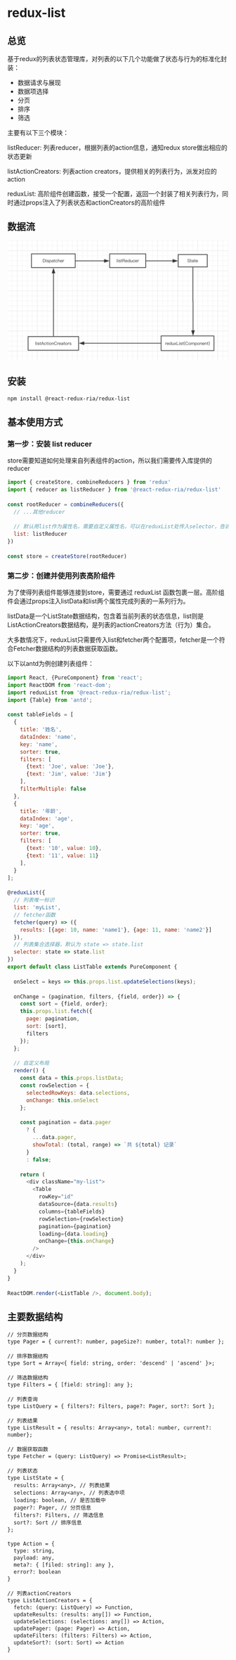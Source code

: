 redux-list 
===

## 总览

基于redux的列表状态管理库，对列表的以下几个功能做了状态与行为的标准化封装：

 - 数据请求与展现
 - 数据项选择
 - 分页
 - 排序
 - 筛选

主要有以下三个模块：

listReducer:  列表reducer，根据列表的action信息，通知redux store做出相应的状态更新

listActionCreators: 列表action creators，提供相关的列表行为，派发对应的action

reduxList: 高阶组件创建函数，接受一个配置，返回一个封装了相关列表行为，同时通过props注入了列表状态和actionCreators的高阶组件

## 数据流

![image](./doc/data-flow.jpg)

## 安装

```shell
npm install @react-redux-ria/redux-list 
```

## 基本使用方式

### 第一步：安装 list reducer

store需要知道如何处理来自列表组件的action，所以我们需要传入库提供的reducer

```javascript
import { createStore, combineReducers } from 'redux'
import { reducer as listReducer } from '@react-redux-ria/redux-list'

const rootReducer = combineReducers({
  // ...其他reducer
  
  // 默认用list作为属性名，需要自定义属性名，可以在reduxList处传入selector，告诉list reducer如何获取列表状态
  list: listReducer
})

const store = createStore(rootReducer)

```

### 第二步：创建并使用列表高阶组件

为了使得列表组件能够连接到store，需要通过 reduxList 函数包裹一层。高阶组件会通过props注入listData和list两个属性完成列表的一系列行为。

listData是一个ListState数据结构，包含着当前列表的状态信息，list则是ListActionCreators数据结构，是列表的actionCreators方法（行为）集合。

大多数情况下，reduxList只需要传入list和fetcher两个配置项，fetcher是一个符合Fetcher数据结构的列表数据获取函数。

以下以antd为例创建列表组件：

```javascript
import React, {PureComponent} from 'react';
import ReactDOM from 'react-dom';
import reduxList from '@react-redux-ria/redux-list';
import {Table} from 'antd';

const tableFields = [
  {
    title: '姓名',
    dataIndex: 'name',
    key: 'name',
    sorter: true,
    filters: [
      {text: 'Joe', value: 'Joe'},
      {text: 'Jim', value: 'Jim'}
    ],
    filterMultiple: false
  },
  {
    title: '年龄',
    dataIndex: 'age',
    key: 'age',
    sorter: true,
    filters: [
      {text: '10', value: 10},
      {text: '11', value: 11}
    ],
  }
];

@reduxList({
  // 列表唯一标识
  list: 'myList',
  // fetcher函数 
  fetcher(query) => ({
    results: [{age: 10, name: 'name1'}, {age: 11, name: 'name2'}]
  }),
  // 列表集合选择器，默认为 state => state.list
  selector: state => state.list
})
export default class ListTable extends PureComponent {

  onSelect = keys => this.props.list.updateSelections(keys);

  onChange = (pagination, filters, {field, order}) => {
    const sort = {field, order};
    this.props.list.fetch({
      page: pagination,
      sort: [sort],
      filters
    });
  };

  // 自定义布局
  render() {
    const data = this.props.listData;
    const rowSelection = {
      selectedRowKeys: data.selections,
      onChange: this.onSelect
    };

    const pagination = data.pager
      ? {
        ...data.pager,
        showTotal: (total, range) => `共 ${total} 记录`
      }
      : false;

    return (
      <div className="my-list">
        <Table
          rowKey="id"
          dataSource={data.results}
          columns={tableFields}
          rowSelection={rowSelection}
          pagination={pagination}
          loading={data.loading}
          onChange={this.onChange}
        />
      </div>
    );
  }
}

ReactDOM.render(<ListTable />, document.body);
```

## 主要数据结构

```flow
// 分页数据结构
type Pager = { current?: number, pageSize?: number, total?: number };

// 排序数据结构
type Sort = Array<{ field: string, order: 'descend' | 'ascend' }>;

// 筛选数据结构
type Filters = { [field: string]: any };

// 列表查询
type ListQuery = { filters?: Filters, page?: Pager, sort?: Sort };

// 列表结果
type ListResult = { results: Array<any>, total: number, current?: number};

// 数据获取函数
type Fetcher = (query: ListQuery) => Promise<ListResult>;

// 列表状态
type ListState = {
  results: Array<any>, // 列表结果
  selections: Array<any>, // 列表选中项
  loading: boolean, // 是否加载中
  pager?: Pager, // 分页信息
  filters?: Filters, // 筛选信息
  sort?: Sort // 排序信息
};

type Action = {
  type: string,
  payload: any,
  meta?: { [filed: string]: any },
  error?: boolean
}

// 列表actionCreators
type ListActionCreators = {
  fetch: (query: ListQuery) => Function,
  updateResults: (results: any[]) => Function,
  updateSelections: (selections: any[]) => Action,
  updatePager: (page: Pager) => Action,
  updateFilters: (filters: Filters) => Action,
  updateSort?: (sort: Sort) => Action
}
```
